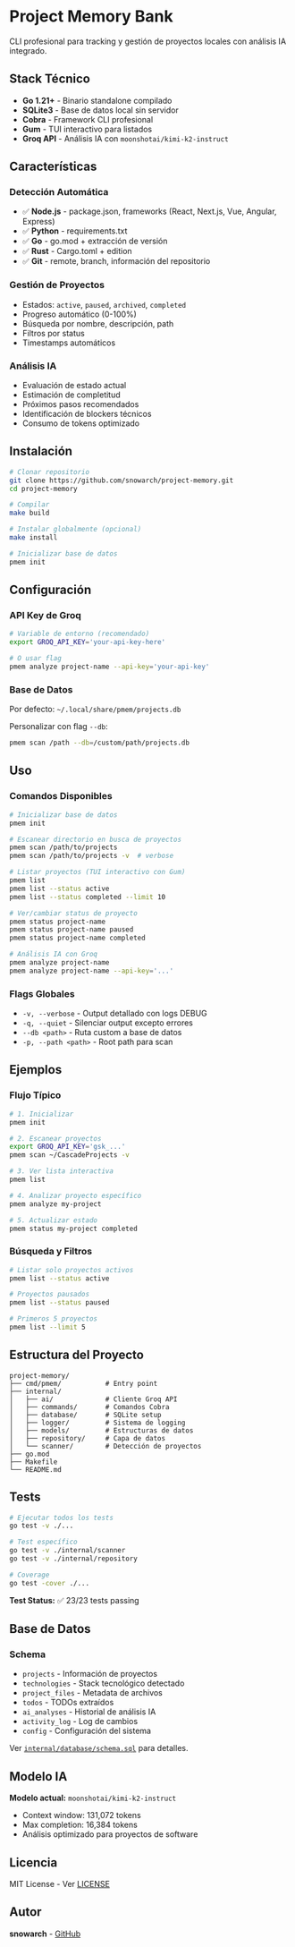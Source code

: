 # Project Memory Bank

CLI profesional para tracking y gestión de proyectos locales con análisis IA integrado.

## Stack Técnico

- **Go 1.21+** - Binario standalone compilado
- **SQLite3** - Base de datos local sin servidor
- **Cobra** - Framework CLI profesional
- **Gum** - TUI interactivo para listados
- **Groq API** - Análisis IA con `moonshotai/kimi-k2-instruct`

## Características

### Detección Automática
- ✅ **Node.js** - package.json, frameworks (React, Next.js, Vue, Angular, Express)
- ✅ **Python** - requirements.txt
- ✅ **Go** - go.mod + extracción de versión
- ✅ **Rust** - Cargo.toml + edition
- ✅ **Git** - remote, branch, información del repositorio

### Gestión de Proyectos
- Estados: `active`, `paused`, `archived`, `completed`
- Progreso automático (0-100%)
- Búsqueda por nombre, descripción, path
- Filtros por status
- Timestamps automáticos

### Análisis IA
- Evaluación de estado actual
- Estimación de completitud
- Próximos pasos recomendados
- Identificación de blockers técnicos
- Consumo de tokens optimizado

## Instalación

```bash
# Clonar repositorio
git clone https://github.com/snowarch/project-memory.git
cd project-memory

# Compilar
make build

# Instalar globalmente (opcional)
make install

# Inicializar base de datos
pmem init
```

## Configuración

### API Key de Groq

```bash
# Variable de entorno (recomendado)
export GROQ_API_KEY='your-api-key-here'

# O usar flag
pmem analyze project-name --api-key='your-api-key'
```

### Base de Datos

Por defecto: `~/.local/share/pmem/projects.db`

Personalizar con flag `--db`:
```bash
pmem scan /path --db=/custom/path/projects.db
```

## Uso

### Comandos Disponibles

```bash
# Inicializar base de datos
pmem init

# Escanear directorio en busca de proyectos
pmem scan /path/to/projects
pmem scan /path/to/projects -v  # verbose

# Listar proyectos (TUI interactivo con Gum)
pmem list
pmem list --status active
pmem list --status completed --limit 10

# Ver/cambiar status de proyecto
pmem status project-name
pmem status project-name paused
pmem status project-name completed

# Análisis IA con Groq
pmem analyze project-name
pmem analyze project-name --api-key='...'
```

### Flags Globales

- `-v, --verbose` - Output detallado con logs DEBUG
- `-q, --quiet` - Silenciar output excepto errores
- `--db <path>` - Ruta custom a base de datos
- `-p, --path <path>` - Root path para scan

## Ejemplos

### Flujo Típico

```bash
# 1. Inicializar
pmem init

# 2. Escanear proyectos
export GROQ_API_KEY='gsk_...'
pmem scan ~/CascadeProjects -v

# 3. Ver lista interactiva
pmem list

# 4. Analizar proyecto específico
pmem analyze my-project

# 5. Actualizar estado
pmem status my-project completed
```

### Búsqueda y Filtros

```bash
# Listar solo proyectos activos
pmem list --status active

# Proyectos pausados
pmem list --status paused

# Primeros 5 proyectos
pmem list --limit 5
```

## Estructura del Proyecto

```
project-memory/
├── cmd/pmem/           # Entry point
├── internal/
│   ├── ai/             # Cliente Groq API
│   ├── commands/       # Comandos Cobra
│   ├── database/       # SQLite setup
│   ├── logger/         # Sistema de logging
│   ├── models/         # Estructuras de datos
│   ├── repository/     # Capa de datos
│   └── scanner/        # Detección de proyectos
├── go.mod
├── Makefile
└── README.md
```

## Tests

```bash
# Ejecutar todos los tests
go test -v ./...

# Test específico
go test -v ./internal/scanner
go test -v ./internal/repository

# Coverage
go test -cover ./...
```

**Test Status:** ✅ 23/23 tests passing

## Base de Datos

### Schema

- `projects` - Información de proyectos
- `technologies` - Stack tecnológico detectado
- `project_files` - Metadata de archivos
- `todos` - TODOs extraídos
- `ai_analyses` - Historial de análisis IA
- `activity_log` - Log de cambios
- `config` - Configuración del sistema

Ver [`internal/database/schema.sql`](internal/database/schema.sql) para detalles.

## Modelo IA

**Modelo actual:** `moonshotai/kimi-k2-instruct`

- Context window: 131,072 tokens
- Max completion: 16,384 tokens
- Análisis optimizado para proyectos de software

## Licencia

MIT License - Ver [LICENSE](LICENSE)

## Autor

**snowarch** - [GitHub](https://github.com/snowarch)
